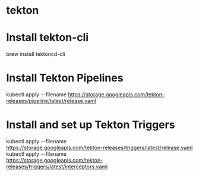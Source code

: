# tekton

# Install tekton-cli
brew install tektoncd-cli

# Install Tekton Pipelines
kubectl apply --filename https://storage.googleapis.com/tekton-releases/pipeline/latest/release.yaml

# Install and set up Tekton Triggers
kubectl apply --filename \
https://storage.googleapis.com/tekton-releases/triggers/latest/release.yaml
kubectl apply --filename \
https://storage.googleapis.com/tekton-releases/triggers/latest/interceptors.yaml

